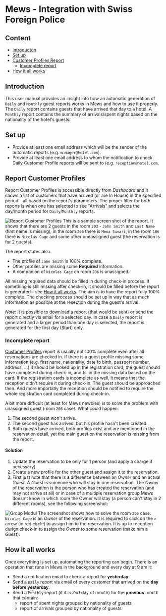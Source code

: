 # Mews - Integration with Swiss Foreign Police

## Content

- [Introducton](#introduction)
- [Set up](#set-up)
- [Customer Profiles Report](#report-customer-profiles)
   - [Incomplete report](#incomplete-reports)
- [How it all works](#how-all-works)

<a name="introduction"></a>
## Introduction

This user manual provides an insight into how an automatic generation of `Daily` and `Monthly` guest reports works in Mews and how to use it properly. The `Daily` report contains guests that have arrived that day to a hotel. A `Monthly` report contains the summary of arrivals/spent nights based on the nationality of the hotel's guests. 

<a name="set-up"></a>
## Set up

- Provide at least one email address which will be the sender of the automatic reports (e.g. `manager@hotel.com`).
- Provide at least one email address to whom the notification to check Daily Customer Profile reports will be sent to (e.g. `reception@hotel.com`.

<a name="report-customer-profiles"></a>
## Report Customer Profiles
Report Customer Profiles is accessible directly from *Dashboard* and it shows a list of customers that have arrived (or are In House) in the specified period - all based on the report's parameters. The proper filter for both reports is when one has selected to see "Arrivals" and selects the day/month period for `Daily`/`Monthly` reports.

![Report Customer Profiles](../Images/Report.png)
This is a sample screen shot of the report. It shows that there are 2 guests in the room `203` - `John Smith` and `Last Name` (first name is missing), in the room `206` there is `Mena Suvari`, in the room `106` there is `Nicolas Cage` and some other uneassigned guest (the reservation is for 2 guests). 

The report states also:

- The profile of `Jane Smith` is 100% complete.
- Other profiles are missing some **Required** information.
- A companion of `Nicolas Cage` on room `206` is unassigned.

All missing required data should be filled in during check-in process. If something is still missing after check-in, it should be filled before the report is generated - see [How it all works](#how-all-works). The aim is to have the report fully 100% complete. The checking process should be set up in way that as much information as possible at the reseption during the guest's arrival.

*Note:* It is possible to download a report (that would be sent) or send the report directly via email for a selected day. In case a `Daily` report is generated and a larger period than one day is selected, the report is generated for the first day (Start) only.

<a name="incomplete-reports"></a>
### Incomplete report
[Customer Profiles](#report-customer-profiles) report is usually not 100% complete even after all reservations are checked in. If there is a guest profile missing some information (e.g. first name, nationality, date fo birth, passport number, address, ...) it should be looked up in the registration card, the guest should have completed during check-in, and fill in the missing data based on the card. If the registration cards is incomplete as well, it means that the reception didn't require it during check-in. The guest should be approached then. And more importatly the reception should be notified to require the whole registration card completed during check-in.

A bit more difficult (at least for Mews newbies) is to solve the problem with unassigned guest (room `206` case). What could happen:

1. The second guest won't arrive.
2. The second guest has arrived, but his profile hasn't been created.
4. Both guests have arrived, both profiles exist and are mentioned in the reservation detail, yet the main guest on the reservation is missing from the report.

#### Solution

1. Update the reservation to be only for 1 person (and apply a charge if necessary).
2. Create a new profile for the other guest and assign it to the reservation.
3. First just note that there is a difference between an *Owner* and an actual *Guest*. A *Guest* is someone who will stay in one reservation. The *Owner* of the reservation is the person who has created the reservation (and may not arrive at all) or in case of a multiple reservation group Mews doesn't know in which room the Owner will stay (a person can't stay in 2 different rooms), see the following screenshot:

![Group Modul](../Images/GroupModule.png)
The screenshot shows how to solve the room `206` case. `Nicolas Cage` is an *Owner* of the reservation. It is required to click on the `>` arrow (in red circle) to assign him to the reservation. It is up to reception durign check-in to assign the *Owner* to some reservation (make him a *Guest*).

<a name="how-all-works"></a>
## How it all works

Once everything is set up, automating the reporting can begin. There is an operation that runs in Mews in the background and every day at 9 am it:

- Send a notification email to check a report for **yesterday**.
- Send a `Daily` report via email of every customer that arrived on the **day before yesterday**.
- Send a `Monthly` report (if it is *2nd* day of month) for the **previous** month that contain:
	- report of spent nights grouped by nationality of guests
	- report of arrivals grouped by nationality of guests
